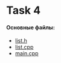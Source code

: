 # Task 4

#### Основные файлы:
* [list.h](https://github.com/AlexBowsunowski/Sem2_Task4/blob/main/list.h)
* [list.cpp](https://github.com/AlexBowsunowski/Sem2_Task4/blob/main/list.cpp) 
* [main.cpp](https://github.com/AlexBowsunowski/Sem2_Task4/blob/main/main.cpp)
